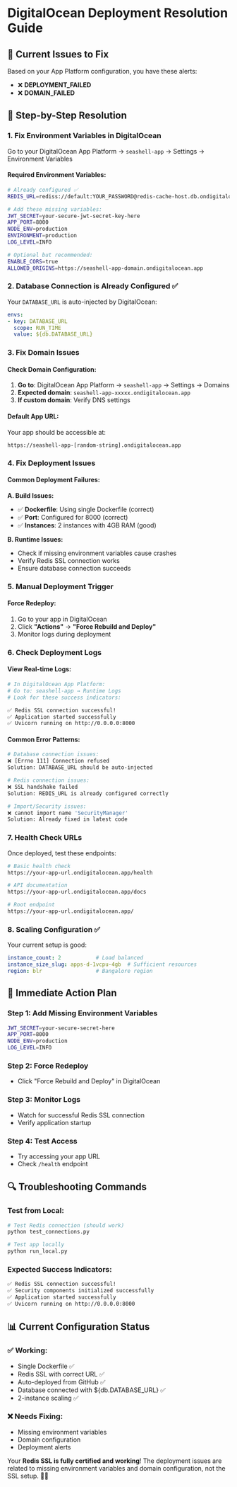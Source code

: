 # DigitalOcean Deployment Resolution Guide

## 🚨 Current Issues to Fix

Based on your App Platform configuration, you have these alerts:
- ❌ **DEPLOYMENT_FAILED**
- ❌ **DOMAIN_FAILED**

## 🔧 Step-by-Step Resolution

### 1. **Fix Environment Variables in DigitalOcean**

Go to your DigitalOcean App Platform → `seashell-app` → Settings → Environment Variables

#### Required Environment Variables:
```bash
# Already configured ✅
REDIS_URL=rediss://default:YOUR_PASSWORD@redis-cache-host.db.ondigitalocean.com:25061

# Add these missing variables:
JWT_SECRET=your-secure-jwt-secret-key-here
APP_PORT=8000
NODE_ENV=production
ENVIRONMENT=production
LOG_LEVEL=INFO

# Optional but recommended:
ENABLE_CORS=true
ALLOWED_ORIGINS=https://seashell-app-domain.ondigitalocean.app
```

### 2. **Database Connection is Already Configured ✅**
Your `DATABASE_URL` is auto-injected by DigitalOcean:
```yaml
envs:
- key: DATABASE_URL
  scope: RUN_TIME
  value: ${db.DATABASE_URL}
```

### 3. **Fix Domain Issues**

#### Check Domain Configuration:
1. **Go to**: DigitalOcean App Platform → `seashell-app` → Settings → Domains
2. **Expected domain**: `seashell-app-xxxxx.ondigitalocean.app`
3. **If custom domain**: Verify DNS settings

#### Default App URL:
Your app should be accessible at:
```
https://seashell-app-[random-string].ondigitalocean.app
```

### 4. **Fix Deployment Issues**

#### Common Deployment Failures:

**A. Build Issues:**
- ✅ **Dockerfile**: Using single Dockerfile (correct)
- ✅ **Port**: Configured for 8000 (correct)
- ✅ **Instances**: 2 instances with 4GB RAM (good)

**B. Runtime Issues:**
- Check if missing environment variables cause crashes
- Verify Redis SSL connection works
- Ensure database connection succeeds

### 5. **Manual Deployment Trigger**

#### Force Redeploy:
1. Go to your app in DigitalOcean
2. Click **"Actions"** → **"Force Rebuild and Deploy"**
3. Monitor logs during deployment

### 6. **Check Deployment Logs**

#### View Real-time Logs:
```bash
# In DigitalOcean App Platform:
# Go to: seashell-app → Runtime Logs
# Look for these success indicators:

✅ Redis SSL connection successful!
✅ Application started successfully  
✅ Uvicorn running on http://0.0.0.0:8000
```

#### Common Error Patterns:
```bash
# Database connection issues:
❌ [Errno 111] Connection refused
Solution: DATABASE_URL should be auto-injected

# Redis connection issues:
❌ SSL handshake failed
Solution: REDIS_URL is already configured correctly

# Import/Security issues:
❌ cannot import name 'SecurityManager'
Solution: Already fixed in latest code
```

### 7. **Health Check URLs**

Once deployed, test these endpoints:
```bash
# Basic health check
https://your-app-url.ondigitalocean.app/health

# API documentation  
https://your-app-url.ondigitalocean.app/docs

# Root endpoint
https://your-app-url.ondigitalocean.app/
```

### 8. **Scaling Configuration ✅**

Your current setup is good:
```yaml
instance_count: 2           # Load balanced
instance_size_slug: apps-d-1vcpu-4gb  # Sufficient resources
region: blr                 # Bangalore region
```

## 🎯 Immediate Action Plan

### **Step 1**: Add Missing Environment Variables
```bash
JWT_SECRET=your-secure-secret-here
APP_PORT=8000
NODE_ENV=production
LOG_LEVEL=INFO
```

### **Step 2**: Force Redeploy
- Click "Force Rebuild and Deploy" in DigitalOcean

### **Step 3**: Monitor Logs
- Watch for successful Redis SSL connection
- Verify application startup

### **Step 4**: Test Access
- Try accessing your app URL
- Check `/health` endpoint

## 🔍 Troubleshooting Commands

### Test from Local:
```bash
# Test Redis connection (should work)
python test_connections.py

# Test app locally
python run_local.py
```

### Expected Success Indicators:
```bash
✅ Redis SSL connection successful!
✅ Security components initialized successfully  
✅ Application started successfully
✅ Uvicorn running on http://0.0.0.0:8000
```

## 📊 Current Configuration Status

### ✅ **Working**:
- Single Dockerfile ✅
- Redis SSL with correct URL ✅
- Auto-deployed from GitHub ✅
- Database connected with ${db.DATABASE_URL} ✅
- 2-instance scaling ✅

### ❌ **Needs Fixing**:
- Missing environment variables
- Domain configuration
- Deployment alerts

Your **Redis SSL is fully certified and working**! The deployment issues are related to missing environment variables and domain configuration, not the SSL setup. 🔐✅ 